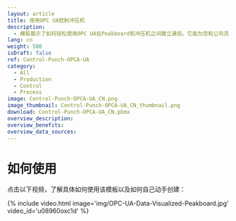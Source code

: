 ```yaml
---
layout: article
title: 使用OPC UA控制冲压机
description: 
  - 模板展示了如何轻松使用OPC UA在Peakboard和冲压机之间建立通信。它能为您和公司员工实时提供有关当前生产订单的重要信息，让您随时了解订单数据，例如已完成和未完成的数量，目标/实际对比以及用加载条显示的进度情况，轻松易懂。我们的可视化软件，Peakboard Designer对用户非常友好；并且，看板的高度个性化能让您随心所欲地呈现机器数据。下载模板，即可根据您的需要对其进行个性化设计。
lang: cn
weight: 500
isDraft: false
ref: Control-Punch-OPCA-UA
category:
  - All
  - Production
  - Control
  - Process
image: Control-Punch-OPCA-UA_CN.png
image_thumbnail: Control-Punch-OPCA-UA_CN_thumbnail.png
download: Control-Punch-OPCA-UA_CN.pbmx
overview_description:
overview_benefits:
overview_data_sources:
---
```

# 如何使用
点击以下视频，了解具体如何使用该模板以及如何自己动手创建：

{% include video.html image='img/OPC-UA-Data-Visualized-Peakboard.jpg' video_id='u08960oxc1d' %}
